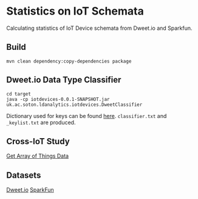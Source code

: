 # Statistics on IoT Schemata

Calculating statistics of IoT Device schemata from Dweet.io and Sparkfun.

## Build

```
mvn clean dependency:copy-dependencies package
```

## Dweet.io Data Type Classifier

```
cd target
java -cp iotdevices-0.0.1-SNAPSHOT.jar uk.ac.soton.ldanalytics.iotdevices.DweetClassifier
```

Dictionary used for keys can be found [here](https://github.com/eugenesiow/iotdevices/blob/master/src/main/java/uk/ac/soton/ldanalytics/iotdevices/DweetClassifier.java).
`classifier.txt` and `_keylist.txt` are produced.

## Cross-IoT Study

[Get Array of Things Data](https://github.com/eugenesiow/iotdevices/tree/master/array_of_things)

## Datasets

[Dweet.io](https://github.com/eugenesiow/iotdevices/releases/tag/v1.1)
[SparkFun](https://github.com/eugenesiow/iotdevices/releases/tag/sparkfun)
